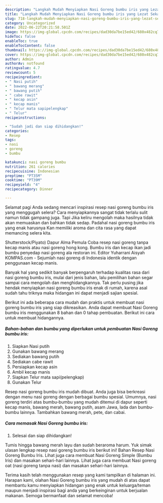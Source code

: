 ```yaml
---
description: "Langkah Mudah Menyiapkan Nasi Goreng bumbu iris yang Lezat Sekali}"
title: "Langkah Mudah Menyiapkan Nasi Goreng bumbu iris yang Lezat Sekali}"
slug: 718-langkah-mudah-menyiapkan-nasi-goreng-bumbu-iris-yang-lezat-sekali
category: Uncategorized
date: 2022-06-22T20:21:58.501Z
image: https://img-global.cpcdn.com/recipes/dad30da7be15ed42/680x482cq70/nasi-goreng-bumbu-iris-foto-resep-utama.jpg
hideToc: false
enableToc: true
enableTocContent: false
thumbnail: https://img-global.cpcdn.com/recipes/dad30da7be15ed42/680x482cq70/nasi-goreng-bumbu-iris-foto-resep-utama.jpg
cover: https://img-global.cpcdn.com/recipes/dad30da7be15ed42/680x482cq70/nasi-goreng-bumbu-iris-foto-resep-utama.jpg
author: Admin
authorAv: notfound
ratingvalue: 4.7
reviewcount: 5
recipeingredient:
- " Nasi putih"
- " bawang merang"
- " bawang putih"
- " cabe rawit"
- " kecap asin"
- " kecap manis"
- " Telur mata sapipelengkap"
- " Telur"
recipeinstructions:

- "Sudah jadi dan siap dihidangkan!"
categories:
- Resep
tags:
- nasi
- goreng
- bumbu

katakunci: nasi goreng bumbu 
nutrition: 261 calories
recipecuisine: Indonesian
preptime: "PT35M"
cooktime: "PT39M"
recipeyield: "4"
recipecategory: Dinner

---
```



Selamat pagi Anda sedang mencari inspirasi resep nasi goreng bumbu iris yang menggugah selera? Cara menyiapkannya sangat tidak terlalu sulit namun tidak gampang juga. Tapi Jika keliru mengolah maka hasilnya tidak akan memuaskan dan bahkan tidak sedap. Padahal nasi goreng bumbu iris yang enak harusnya Kan memiliki aroma dan cita rasa yang dapat memancing selera kita.


Shutterstock/Piyato) Dapur Alma Pemula Coba resep nasi goreng tanpa kecap manis atau nasi goreng hong kong. Bumbu iris dan kecap ikan jadi bumbu penyedap nasi goreng ala restoran ini. Editor Yuharrani Aisyah KOMPAS.com - Sejumlah nasi goreng di Indonesia identik dengan penggunaan kecap manis.

Banyak hal yang sedikit banyak berpengaruh terhadap kualitas rasa dari nasi goreng bumbu iris, mulai dari jenis bahan, lalu pemilihan bahan segar sampai cara mengolah dan menghidangkannya. Tak perlu pusing jika hendak menyiapkan nasi goreng bumbu iris enak di rumah, karena asal sudah tahu triknya maka hidangan ini dapat menjadi sajian spesial.


Berikut ini ada beberapa cara mudah dan praktis untuk membuat nasi goreng bumbu iris yang siap dikreasikan. Anda dapat membuat Nasi Goreng bumbu iris menggunakan 8 bahan dan 0 tahap pembuatan. Berikut ini cara untuk membuat hidangannya.

<!--inarticleads1-->

##### Bahan-bahan dan bumbu yang diperlukan untuk pembuatan Nasi Goreng bumbu iris:

1. Siapkan  Nasi putih
1. Gunakan  bawang merang
1. Sediakan  bawang putih
1. Sediakan  cabe rawit
1. Persiapkan  kecap asin
1. Ambil  kecap manis
1. Siapkan  Telur mata sapi(pelengkap)
1. Gunakan  Telur


Resep nasi goreng bumbu iris mudah dibuat. Anda juga bisa berkreasi dengan menu nasi goreng dengan berbagai bumbu spesial. Umumnya, nasi goreng terdiri atas bumbu-bumbu yang mudah ditemui di dapur seperti kecap manis, bawang merah, bawang putih, asam Jawa, lada dan bumbu-bumbu lainnya. Tambahkan bawang merah, pete, dan cabai. 

<!--inarticleads2-->

##### Cara memasak Nasi Goreng bumbu iris:


1. Selesai dan siap dihidangkan!

Tumis hingga bawang merah layu dan sudah beraroma harum. Yuk simak ulasan lengkap resep nasi goreng bumbu iris berikut ini! Bahan Resep Nasi Goreng Bumbu Iris. Lihat juga cara membuat Nasi Goreng Simple (Bumbu Iris) dan masakan sehari-hari lainnya. Lihat juga cara membuat Nasi goreng oat (nasi goreng tanpa nasi) dan masakan sehari-hari lainnya. 

Terima kasih telah menggunakan resep yang kami tampilkan di halaman ini. Harapan kami, olahan Nasi Goreng bumbu iris yang mudah di atas dapat membantu kamu menyiapkan hidangan yang enak untuk keluarga/teman maupun menjadi inspirasi bagi anda yang berkeinginan untuk berjualan makanan. Semoga bermanfaat dan selamat mencoba!
